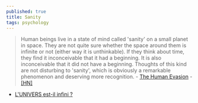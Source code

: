```yaml
---
published: true
title: Sanity
tags: psychology
---
```

> Human beings live in a state of mind called 'sanity' on a small planet in space. They are not quite sure whether the space around them is infinite or not (either way it is unthinkable). If they think about time, they find it inconceivable that it had a beginning. It is also inconceivable that it did not have a beginning. Thoughts of this kind are not disturbing to 'sanity', which is obviously a remarkable phenomenon and deserving more recognition. - [The Human Evasion](http://www.theabsolute.net/minefield/humevas.html) - [\[HN\]](https://news.ycombinator.com/item?id=19925859)

- [L'UNIVERS est-il infini ?](https://www.youtube.com/watch?v=66HgM5z0MBc)